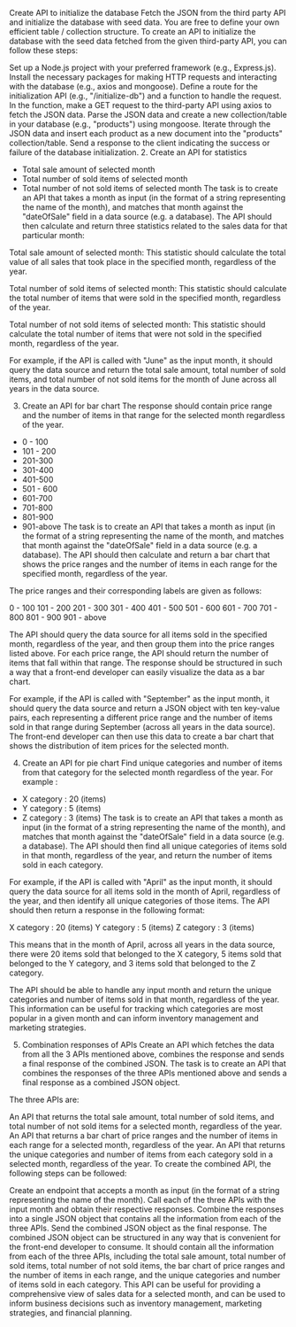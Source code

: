 Create API to initialize the database
Fetch the JSON from the third party API and initialize the database with seed data. You are free to define your own efficient table / collection structure.
To create an API to initialize the database with the seed data fetched from the given third-party API, you can follow these steps:

Set up a Node.js project with your preferred framework (e.g., Express.js).
Install the necessary packages for making HTTP requests and interacting with the database (e.g., axios and mongoose).
Define a route for the initialization API (e.g., "/initialize-db") and a function to handle the request.
In the function, make a GET request to the third-party API using axios to fetch the JSON data.
Parse the JSON data and create a new collection/table in your database (e.g., "products") using mongoose.
Iterate through the JSON data and insert each product as a new document into the "products" collection/table.
Send a response to the client indicating the success or failure of the database initialization.
2. Create an API for statistics
- Total sale amount of selected month
- Total number of sold items of selected month
- Total number of not sold items of selected month
The task is to create an API that takes a month as input (in the format of a string representing the name of the month), and matches that month against the "dateOfSale" field in a data source (e.g. a database). The API should then calculate and return three statistics related to the sales data for that particular month:

Total sale amount of selected month: This statistic should calculate the total value of all sales that took place in the specified month, regardless of the year.

Total number of sold items of selected month: This statistic should calculate the total number of items that were sold in the specified month, regardless of the year.

Total number of not sold items of selected month: This statistic should calculate the total number of items that were not sold in the specified month, regardless of the year.

For example, if the API is called with "June" as the input month, it should query the data source and return the total sale amount, total number of sold items, and total number of not sold items for the month of June across all years in the data source.

3. Create an API for bar chart
The response should contain price range and the number of items in that range for the selected month regardless of the year.
- 0 - 100
- 101 - 200
- 201-300
- 301-400
- 401-500
- 501 - 600
- 601-700
- 701-800
- 801-900
- 901-above
The task is to create an API that takes a month as input (in the format of a string representing the name of the month, and matches that month against the "dateOfSale" field in a data source (e.g. a database). The API should then calculate and return a bar chart that shows the price ranges and the number of items in each range for the specified month, regardless of the year.

The price ranges and their corresponding labels are given as follows:

0 - 100
101 - 200
201 - 300
301 - 400
401 - 500
501 - 600
601 - 700
701 - 800
801 - 900
901 - above

The API should query the data source for all items sold in the specified month, regardless of the year, and then group them into the price ranges listed above. For each price range, the API should return the number of items that fall within that range. The response should be structured in such a way that a front-end developer can easily visualize the data as a bar chart.

For example, if the API is called with "September" as the input month, it should query the data source and return a JSON object with ten key-value pairs, each representing a different price range and the number of items sold in that range during September (across all years in the data source). The front-end developer can then use this data to create a bar chart that shows the distribution of item prices for the selected month.

4. Create an API for pie chart
Find unique categories and number of items from that category for the selected month regardless of the year.
For example :
- X category : 20 (items)
- Y category : 5 (items)
- Z category : 3 (items)
The task is to create an API that takes a month as input (in the format of a string representing the name of the month), and matches that month against the "dateOfSale" field in a data source (e.g. a database). The API should then find all unique categories of items sold in that month, regardless of the year, and return the number of items sold in each category.

For example, if the API is called with "April" as the input month, it should query the data source for all items sold in the month of April, regardless of the year, and then identify all unique categories of those items. The API should then return a response in the following format:

X category : 20 (items)
Y category : 5 (items)
Z category : 3 (items)

This means that in the month of April, across all years in the data source, there were 20 items sold that belonged to the X category, 5 items sold that belonged to the Y category, and 3 items sold that belonged to the Z category.

The API should be able to handle any input month and return the unique categories and number of items sold in that month, regardless of the year. This information can be useful for tracking which categories are most popular in a given month and can inform inventory management and marketing strategies.

5. Combination responses of APIs
Create an API which fetches the data from all the 3 APIs mentioned above, combines the response and sends a final response of the combined JSON.
The task is to create an API that combines the responses of the three APIs mentioned above and sends a final response as a combined JSON object.

The three APIs are:

An API that returns the total sale amount, total number of sold items, and total number of not sold items for a selected month, regardless of the year.
An API that returns a bar chart of price ranges and the number of items in each range for a selected month, regardless of the year.
An API that returns the unique categories and number of items from each category sold in a selected month, regardless of the year.
To create the combined API, the following steps can be followed:

Create an endpoint that accepts a month as input (in the format of a string representing the name of the month).
Call each of the three APIs with the input month and obtain their respective responses.
Combine the responses into a single JSON object that contains all the information from each of the three APIs.
Send the combined JSON object as the final response. The combined JSON object can be structured in any way that is convenient for the front-end developer to consume. It should contain all the information from each of the three APIs, including the total sale amount, total number of sold items, total number of not sold items, the bar chart of price ranges and the number of items in each range, and the unique categories and number of items sold in each category.
This API can be useful for providing a comprehensive view of sales data for a selected month, and can be used to inform business decisions such as inventory management, marketing strategies, and financial planning.